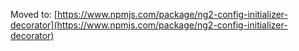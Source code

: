Moved to: [https://www.npmjs.com/package/ng2-config-initializer-decorator](https://www.npmjs.com/package/ng2-config-initializer-decorator)
